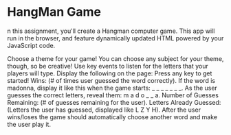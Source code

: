# HangMan Game

n this assignment, you'll create a Hangman computer game. This app will run in the browser, and feature dynamically updated HTML powered by your JavaScript code.

Choose a theme for your game! You can choose any subject for your theme, though, so be creative! Use key events to listen for the letters that your players will type. Display the following on the page: Press any key to get started! Wins: (# of times user guessed the word correctly). If the word is madonna, display it like this when the game starts: _ _ _ _ _ _ _. As the user guesses the correct letters, reveal them: m a d o _ _ a. Number of Guesses Remaining: (# of guesses remaining for the user). Letters Already Guessed: (Letters the user has guessed, displayed like L Z Y H). After the user wins/loses the game should automatically choose another word and make the user play it.
